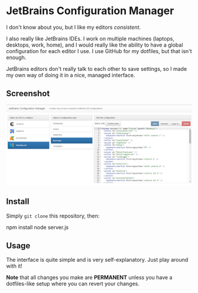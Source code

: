 # JetBrains Configuration Manager
I don't know about you, but I like my editors *consistent*.

I also really like JetBrains IDEs. I work on multiple machines (laptops, desktops, work, home), and I would really
like the ability to have a global configuration for each editor I use. I use GitHub for my dotfiles, but that isn't enough.

JetBrains editors don't really talk to each other to save settings, so I made my own way of doing it in a nice, managed
interface.

## Screenshot
![Screenshot](screenshots/main.png)

## Install
Simply `git clone` this repository, then:

   npm install
   node server.js

## Usage
The interface is quite simple and is very self-explanatory. Just play around with it!

**Note** that all changes you make are **PERMANENT** unless you have a dotfiles-like setup where you can revert your
changes.
